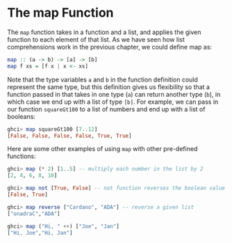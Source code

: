 # The map Function

The `map` function takes in a function and a list, and applies the given function to each element of that list. As we have seen how list comprehensions work in the previous chapter, we could define map as:

```haskell
map :: (a -> b) -> [a] -> [b]
map f xs = [f x | x <- xs]
```

Note that the type variables `a` and `b` in the function definition could represent the same type, but this definition gives us flexibility so that a function passed in that takes in one type \(`a`\) can return another type \(`b`\), in which case we end up with a list of type `[b]`. For example, we can pass in our function `squareGt100` to a list of numbers and end up with a list of booleans:

```haskell
ghci> map squareGt100 [7..12]
[False, False, False, False, True, True]
```

Here are some other examples of using `map` with other pre-defined functions:

```haskell
ghci> map (* 2) [1..5] -- multiply each number in the list by 2
[2, 4, 6, 8, 10]

ghci> map not [True, False] -- not function reverses the boolean value
[False, True]

ghci> map reverse ["Cardano", "ADA"] -- reverse a given list
["onadraC","ADA"]

ghci> map ("Hi, " ++) ["Joe", "Jan"]
["Hi, Joe","Hi, Jan"]
```



